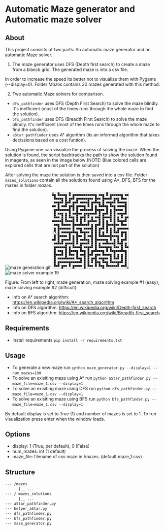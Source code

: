 # Automatic Maze generator and Automatic maze solver

## About
This project consists of two parts: An automatic maze generator and an automatic Maze solver. 

1. The maze generator uses DFS (Depth first search) to create a maze from a blanck grid. The generated maze is into a csv file. 

In order to increase the speed its better not to visualize them with Pygame (--display=0). Folder _Mazes_ contains 30 mazes generated with this method.

2. Two automatic Maze solvers for comparison.
* `dfs_pathfinder` uses DFS (Depth First Search) to solve the maze blindly. It's inefficient (most of the times runs through the whole maze to find the solution).
* `bfs_pathfinder` uses DFS (Breadth First Search) to solve the maze blindly. It's inefficient (most of the times runs through the whole maze to find the solution).
* `aStar_pathfinder` uses A* algorithm (its an informed algorithm that takes decissions based on a cost funtion).

Using Pygame one can visualize the process of solving the maze. When the solution is found, the script backtracks the path to show the solution found in magenta, as seen in the image below (NOTE: Blue colored cells are explored cells that are not part of the solution)

After solving the maze the solution is then saved into a csv file. Folder `mazes_solutions` contain all the solutions found using A*, DFS, BFS for the mazes in folder _mazes_.

<p float="center">
  <img src="files/maze_generator.gif" alt="maze generation gif" height="250" />
  <img src="files/maze_solver_18.gif" alt="maze solver example 18" height="250"/>
  <img src="files/maze_solver_19.gif" alt="maze solver example 19" height="250"/>
</p>
<div>
  <p>Figure: From left to right, maze generation, maze solving example #1 (easy), maze solving example #2 (difficult)</p>
</div>

* info on A* search algorithm: https://en.wikipedia.org/wiki/A*_search_algorithm
* info on DFS algorithm: https://en.wikipedia.org/wiki/Depth-first_search
* info on BFS algorithm: https://en.wikipedia.org/wiki/Breadth-first_search

## Requirements
* Install requirements `pip install -r requirements.txt`

## Usage
* To generate a new maze run `python maze_generator.py --display=1 --num_mazes=100`
* To solve an exisiting maze using A* run `python aStar_pathfinder.py --maze_file=maze_1.csv --display=1`
* To solve an exisiting maze using DFS run `python dfs_pathfinder.py --maze_file=maze_1.csv --display=1`
* To solve an exisiting maze using BFS run `python bfs_pathfinder.py --maze_file=maze_1.csv --display=1`

By default display is set to True (1) and number of mazes is set to 1. To run visualization press enter when the window loads.

## Options
* display: 1 (True, per default), 0 (False)
* num_mazes: int (1 default)
* maze_file: filename of csv maze in /mazes. (default maze_1.csv)

## Structure
```
--- /mazes
      |__ ...
--- / mazes_solutions
      |__ ...
--- aStar_pathfinder.py
--- helper_aStar.py
--- dfs_pathfinder.py
--- bfs_pathfinder.py
--- maze_generator.py
```
